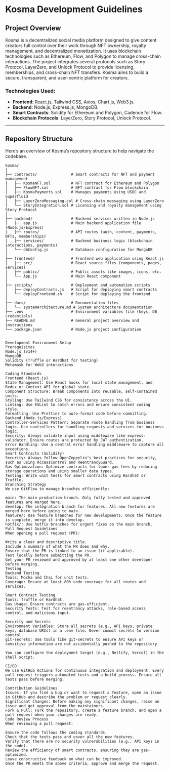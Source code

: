 # Kosma Development Guidelines

## Project Overview

Kosma is a decentralized social media platform designed to give content creators full control over their work through NFT ownership, royalty management, and decentralized monetization. It uses blockchain technologies such as Ethereum, Flow, and Polygon to manage cross-chain interactions. The project integrates several protocols such as Story Protocol, LayerZero, and Unlock Protocol to provide licensing, memberships, and cross-chain NFT transfers. Kosma aims to build a secure, transparent, and user-centric platform for creators.

### Technologies Used:
- **Frontend**: React.js, Tailwind CSS, Axios, Chart.js, Web3.js.
- **Backend**: Node.js, Express.js, MongoDB.
- **Smart Contracts**: Solidity for Ethereum and Polygon, Cadence for Flow.
- **Blockchain Protocols**: LayerZero, Story Protocol, Unlock Protocol.

---

## Repository Structure

Here’s an overview of Kosma’s repository structure to help navigate the codebase.

```plaintext
kosma/
│
├── contracts/               # Smart contracts for NFT and payment management
│   ├── KosmaNFT.sol         # NFT contract for Ethereum and Polygon
│   ├── FlowNFT.sol          # NFT contract for Flow blockchain
│   ├── KosmaPayments.sol    # Manages payments using USDC and Superfluid
│   ├── LayerZeroMessaging.sol # Cross-chain messaging using LayerZero
│   └── StoryIntegration.sol # Licensing and royalty management using Story Protocol
│
├── backend/                 # Backend services written in Node.js
│   ├── app.js               # Main backend application file (Node.js/Express)
│   ├── routes/              # API routes (auth, content, payments, NFTs, memberships)
│   ├── services/            # Backend business logic (blockchain interactions, payments)
│   └── dbConfig.js          # Database configuration for MongoDB
│
├── frontend/                # Frontend web application using React.js
│   ├── src/                 # React source files (components, pages, services)
│   ├── public/              # Public assets like images, icons, etc.
│   └── App.js               # Main React component
│
├── scripts/                 # Deployment and automation scripts
│   ├── deployContracts.js   # Script for deploying smart contracts
│   └── deployFrontend.sh    # Script for deploying the frontend
│
├── docs/                    # Documentation files
│   └── systemArchitecture.md # System architecture documentation
├── .env                     # Environment variables file (keys, DB credentials)
├── README.md                # General project overview and instructions
└── package.json             # Node.js project configuration


Development Environment Setup
Prerequisites
Node.js (v14+)
MongoDB
Solidity (Truffle or Hardhat for testing)
Metamask for Web3 interactions

Coding Standards
Frontend (React.js)
State Management: Use React hooks for local state management, and Redux or Context API for global state.
Component Structure: Break components into reusable, self-contained units.
Styling: Use Tailwind CSS for consistency across the UI.
Linting: Use ESLint to catch errors and ensure consistent coding style.
Formatting: Use Prettier to auto-format code before committing.
Backend (Node.js/Express)
Controller-Services Pattern: Separate route handling from business logic. Use controllers for handling requests and services for business logic.
Security: Always validate input using middleware like express-validator. Ensure routes are protected by JWT authentication.
Error Handling: Use a central error handling middleware to capture all exceptions.
Smart Contracts (Solidity)
Security: Always follow OpenZeppelin’s best practices for security, such as using AccessControl and ReentrancyGuard.
Gas Optimization: Optimize contracts for lower gas fees by reducing storage operations and using smaller data types.
Testing: Write unit tests for smart contracts using Hardhat or Truffle.
Branching Strategy
We use GitFlow to manage branches efficiently:

main: The main production branch. Only fully tested and approved features are merged here.
develop: The integration branch for features. All new features are merged here before going to main.
feature/: Use feature branches for new developments. Once the feature is complete, merge it into develop.
hotfix/: Use hotfix branches for urgent fixes on the main branch.
Pull Request Guidelines
When opening a pull request (PR):

Write a clear and descriptive title.
Include a summary of what the PR does and why.
Ensure that the PR is linked to an issue (if applicable).
Test locally before submitting the PR.
Get your PR reviewed and approved by at least one other developer before merging.
Testing
Backend Testing
Tools: Mocha and Chai for unit tests.
Coverage: Ensure at least 80% code coverage for all routes and services.

Smart Contract Testing
Tools: Truffle or Hardhat.
Gas Usage: Ensure contracts are gas-efficient.
Security Tests: Test for reentrancy attacks, role-based access control, and malicious input.

Security and Secrets
Environment Variables: Store all secrets (e.g., API keys, private keys, database URIs) in a .env file. Never commit secrets to version control.
git-secrets: Use tools like git-secrets to ensure API keys or sensitive information are not accidentally pushed to the repository.

You can configure the deployment target (e.g., Netlify, Vercel) in the shell script.

CI/CD
We use GitHub Actions for continuous integration and deployment. Every pull request triggers automated tests and a build process. Ensure all tests pass before merging.

Contribution Guidelines
Issues: If you find a bug or want to request a feature, open an issue in GitHub and describe the problem or request clearly.
Significant Changes: Before making any significant changes, raise an issue and get approval from the maintainers.
Fork & Pull: Fork the repository, create a feature branch, and open a pull request when your changes are ready.
Code Review Process
When reviewing a pull request:

Ensure the code follows the coding standards.
Check that the tests pass and cover all the new features.
Verify that there are no security vulnerabilities (e.g., API keys in the code).
Review the efficiency of smart contracts, ensuring they are gas-optimized.
Leave constructive feedback on what can be improved.
Once the PR meets the above criteria, approve and merge the request.
